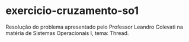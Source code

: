 # exercicio-cruzamento-so1
Resolução do problema apresentado pelo Professor Leandro Colevati na matéria de Sistemas Operacionais I, tema: Thread.
